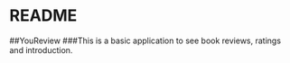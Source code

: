# README

##YouReview
###This is a basic application to see book reviews, ratings and introduction.
